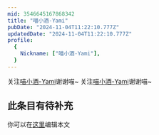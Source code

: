 ```yaml
---
mid: 3546645167868342
title: "喵小酒-Yami"
pubDate: "2024-11-04T11:22:10.777Z"
updatedDate: "2024-11-04T11:22:10.777Z"
profile:
  {
    Nickname: ["喵小酒-Yami"],
  }
---
```


关注[喵小酒-Yami](https://space.bilibili.com/3546645167868342)谢谢喵~ 关注[喵小酒-Yami](https://space.bilibili.com/3546645167868342)谢谢喵~

## 此条目有待补充
你可以在[这里](https://github.com/Yuhanawa/VTuber.ICU-Content/edit/master/v/喵小酒-Yami/index.md)编辑本文
